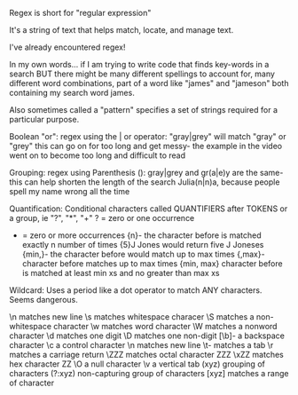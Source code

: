 Regex is short for "regular expression"

It's a string of text that helps match, locate, and manage text.

I've already encountered regex!

In my own words... if I am trying to write code that finds key-words in a search BUT there might be many different spellings to account for, many different word combinations, part of a word like "james" and "jameson" both containing my search word james.

Also sometimes called a "pattern" specifies a set of strings required for a particular purpose.

Boolean "or":
regex using the | or operator:
"gray|grey" will match "gray" or "grey"
this can go on for too long and get messy- the example in the video went on to become too long and difficult to read

Grouping:
regex using Parenthesis (): gray|grey and gr(a|e)y are the same- this can help shorten the length of the search
Julia(n|n)a, because people spell my name wrong all the time

Quantification:
Conditional characters called QUANTIFIERS after TOKENS or a group, ie "?", "*", "+"
? = zero or one occurrence
* = zero or more occurrences
{n}- the character before is matched exactly n number of times
  {5}J Jones would return five J Joneses
{min,}- the character before would match up to max times
{,max}- character before matches up to max times
{min, max}   character before is matched at least min xs and no greater than max xs

Wildcard:
Uses a period like a dot operator to match ANY characters.
Seems dangerous.


\n matches new line
\s matches whitespace characer
\S matches a non-whitespace character
\w matches word character
\W matches a nonword character
\d matches one digit
\D matches one non-digit
[\b]- a backspace character
\c a control character
\n matches new line
\t- matches a tab
\r matches a carriage return
\ZZZ matches octal character ZZZ
\xZZ  matches hex character ZZ
\O a null character
\v a vertical tab
(xyz) grouping of characters
(?:xyz) non-capturing group of characters
[xyz] matches a range of character


